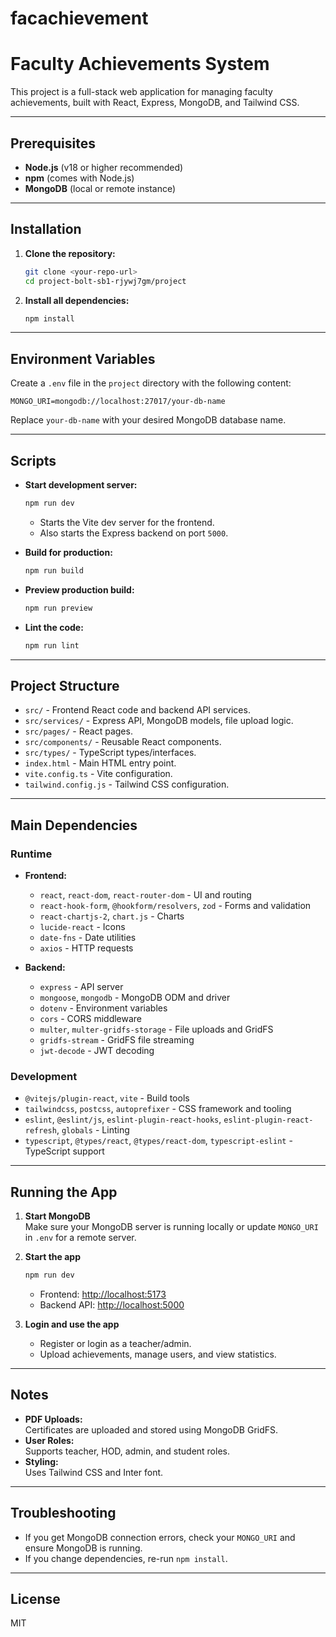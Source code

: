 # facachievement
# Faculty Achievements System

This project is a full-stack web application for managing faculty achievements, built with React, Express, MongoDB, and Tailwind CSS.

---

## Prerequisites

- **Node.js** (v18 or higher recommended)
- **npm** (comes with Node.js)
- **MongoDB** (local or remote instance)

---

## Installation

1. **Clone the repository:**
   ```sh
   git clone <your-repo-url>
   cd project-bolt-sb1-rjywj7gm/project
   ```

2. **Install all dependencies:**
   ```sh
   npm install
   ```

---

## Environment Variables

Create a `.env` file in the `project` directory with the following content:

```
MONGO_URI=mongodb://localhost:27017/your-db-name
```

Replace `your-db-name` with your desired MongoDB database name.

---

## Scripts

- **Start development server:**
  ```sh
  npm run dev
  ```
  - Starts the Vite dev server for the frontend.
  - Also starts the Express backend on port `5000`.

- **Build for production:**
  ```sh
  npm run build
  ```

- **Preview production build:**
  ```sh
  npm run preview
  ```

- **Lint the code:**
  ```sh
  npm run lint
  ```

---

## Project Structure

- `src/` - Frontend React code and backend API services.
- `src/services/` - Express API, MongoDB models, file upload logic.
- `src/pages/` - React pages.
- `src/components/` - Reusable React components.
- `src/types/` - TypeScript types/interfaces.
- `index.html` - Main HTML entry point.
- `vite.config.ts` - Vite configuration.
- `tailwind.config.js` - Tailwind CSS configuration.

---

## Main Dependencies

### Runtime

- **Frontend:**
  - `react`, `react-dom`, `react-router-dom` - UI and routing
  - `react-hook-form`, `@hookform/resolvers`, `zod` - Forms and validation
  - `react-chartjs-2`, `chart.js` - Charts
  - `lucide-react` - Icons
  - `date-fns` - Date utilities
  - `axios` - HTTP requests

- **Backend:**
  - `express` - API server
  - `mongoose`, `mongodb` - MongoDB ODM and driver
  - `dotenv` - Environment variables
  - `cors` - CORS middleware
  - `multer`, `multer-gridfs-storage` - File uploads and GridFS
  - `gridfs-stream` - GridFS file streaming
  - `jwt-decode` - JWT decoding

### Development

- `@vitejs/plugin-react`, `vite` - Build tools
- `tailwindcss`, `postcss`, `autoprefixer` - CSS framework and tooling
- `eslint`, `@eslint/js`, `eslint-plugin-react-hooks`, `eslint-plugin-react-refresh`, `globals` - Linting
- `typescript`, `@types/react`, `@types/react-dom`, `typescript-eslint` - TypeScript support

---

## Running the App

1. **Start MongoDB**  
   Make sure your MongoDB server is running locally or update `MONGO_URI` in `.env` for a remote server.

2. **Start the app**
   ```sh
   npm run dev
   ```
   - Frontend: [http://localhost:5173](http://localhost:5173)
   - Backend API: [http://localhost:5000](http://localhost:5000)

3. **Login and use the app**  
   - Register or login as a teacher/admin.
   - Upload achievements, manage users, and view statistics.

---

## Notes

- **PDF Uploads:**  
  Certificates are uploaded and stored using MongoDB GridFS.
- **User Roles:**  
  Supports teacher, HOD, admin, and student roles.
- **Styling:**  
  Uses Tailwind CSS and Inter font.

---

## Troubleshooting

- If you get MongoDB connection errors, check your `MONGO_URI` and ensure MongoDB is running.
- If you change dependencies, re-run `npm install`.

---

## License

MIT
